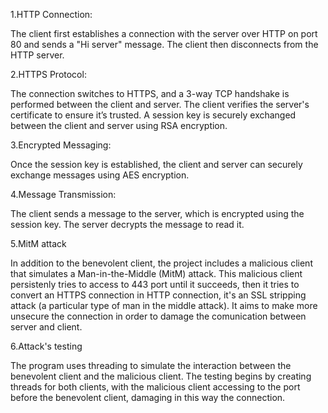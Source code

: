1.HTTP Connection:

The client first establishes a connection with the server over HTTP on port 80 and sends a "Hi server" message.
The client then disconnects from the HTTP server.

2.HTTPS Protocol:

The connection switches to HTTPS, and a 3-way TCP handshake is performed between the client and server.
The client verifies the server's certificate to ensure it’s trusted.
A session key is securely exchanged between the client and server using RSA encryption.

3.Encrypted Messaging:

Once the session key is established, the client and server can securely exchange messages using AES encryption.

4.Message Transmission:

The client sends a message to the server, which is encrypted using the session key. The server decrypts the message to read it.

5.MitM attack

In addition to the benevolent client, the project includes a malicious client that simulates a Man-in-the-Middle (MitM) attack. This malicious client persistenly tries to access to 443 port until it succeeds, then it tries to convert an HTTPS connection in HTTP connection, it's an SSL stripping attack (a particular type of man in the middle attack). It aims to make more unsecure the connection in order to damage the comunication between server and client.

6.Attack's testing

The program uses threading to simulate the interaction between the benevolent client and the malicious client. The testing begins by creating threads for both clients, with the malicious client accessing to the port before the benevolent client, damaging in this way the connection.
